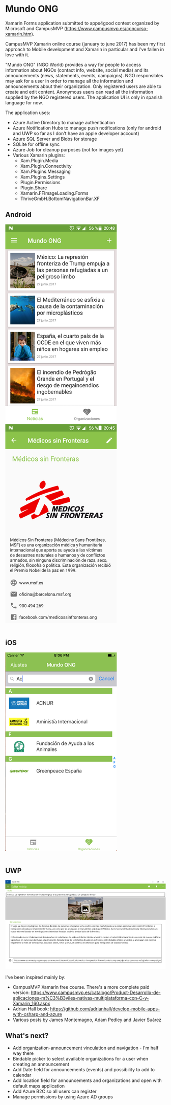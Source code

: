 # Mundo ONG

Xamarin Forms application submitted to apps4good contest organized by Microsoft and CampusMVP (https://www.campusmvp.es/concurso-xamarin.htm).

CampusMVP Xamarin online course (january to june 2017) has been my first approach to Mobile development and Xamarin in particular and I've fallen in love with it.

"Mundo ONG" (NGO World) provides a way for people to access information about NGOs (contact info, website, social media) and its announcements (news, statements, events, campaigns).
NGO responsibles may ask for a user in order to manage all the information and announcements about their organization.
Only registered users are able to create and edit content.
Anonymous users can read all the information supplied by the NGO registered users.
The application UI is only in spanish language for now.

The application uses:
- Azure Active Directory to manage authentication
- Azure Notification Hubs to manage push notifications (only for android and UWP so far as I don't have an apple developer account)
- Azure SQL Server and Blobs for storage
- SQLite for offline sync
- Azure Job for cleanup purposes (not for images yet)
- Various Xamarin plugins:
  - Xam.Plugin.Media
  - Xam.Plugin.Connectivity
  - Xam.Plugins.Messaging
  - Xam.Plugins.Settings
  - Plugin.Permissions
  - Plugin.Share
  - Xamarin.FFImageLoading.Forms
  - ThriveGmbH.BottomNavigationBar.XF


## Android
![android-announcements-list](Images/android2-screenshot.png "Android - announcements list") 
![android-display-organization](Images/android1-screenshot.png "Android - display organization")</br></br>
## iOS
![ios-filter-organizations-list](Images/ios-screenshot.png "iOS filter organizations list")</br></br>
## UWP
![uwp-edit-announcement](Images/uwp-screenshot.PNG "UWP - edit announcement")

I've been inspired mainly by:
- CampusMVP Xamarin free course. There's a more complete paid version: https://www.campusmvp.es/catalogo/Product-Desarrollo-de-aplicaciones-m%C3%B3viles-nativas-multiplataforma-con-C-y-Xamarin_160.aspx
- Adrian Hall book: https://github.com/adrianhall/develop-mobile-apps-with-csharp-and-azure
- Various posts by James Montemagno, Adam Pedley and Javier Suárez


## What's next?
- Add organization-announcement vinculation and navigation - I'm half way there
- Bindable picker to select available organizations for a user when creating an announcement
- Add Date field for announcements (events) and possibility to add to calendar
- Add location field for announcements and organizations and open with default maps application
- Add Azure B2C so all users can register
- Manage permissions by using Azure AD groups